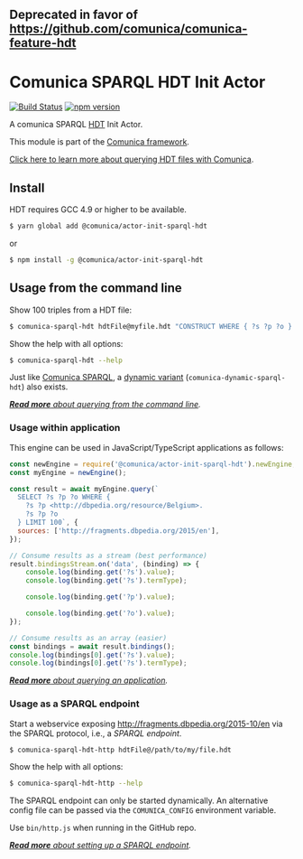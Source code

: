 ## Deprecated in favor of https://github.com/comunica/comunica-feature-hdt

# Comunica SPARQL HDT Init Actor

[![Build Status](https://travis-ci.org/comunica/comunica-actor-init-sparql-hdt.svg?branch=master)](https://travis-ci.org/comunica/comunica-actor-init-sparql-hdt)
[![npm version](https://badge.fury.io/js/%40comunica%2Factor-init-sparql-hdt.svg)](https://www.npmjs.com/package/@comunica/actor-init-sparql-hdt)

A comunica SPARQL [HDT](http://www.rdfhdt.org/) Init Actor.

This module is part of the [Comunica framework](https://comunica.dev/).

[Click here to learn more about querying HDT files with Comunica](https://comunica.dev/docs/query/advanced/hdt/).

## Install

HDT requires GCC 4.9 or higher to be available.

```bash
$ yarn global add @comunica/actor-init-sparql-hdt
```

or

```bash
$ npm install -g @comunica/actor-init-sparql-hdt
```

## Usage from the command line

Show 100 triples from a HDT file:

```bash
$ comunica-sparql-hdt hdtFile@myfile.hdt "CONSTRUCT WHERE { ?s ?p ?o } LIMIT 100"
```

Show the help with all options:

```bash
$ comunica-sparql-hdt --help
```

Just like [Comunica SPARQL](https://github.com/comunica/comunica/tree/master/packages/actor-init-sparql),
a [dynamic variant](https://github.com/comunica/comunica/tree/master/packages/actor-init-sparql#usage-from-the-command-line) (`comunica-dynamic-sparql-hdt`) also exists.

_[**Read more** about querying from the command line](https://comunica.dev/docs/query/getting_started/query_cli_file/)._

### Usage within application

This engine can be used in JavaScript/TypeScript applications as follows:

```javascript
const newEngine = require('@comunica/actor-init-sparql-hdt').newEngine;
const myEngine = newEngine();

const result = await myEngine.query(`
  SELECT ?s ?p ?o WHERE {
    ?s ?p <http://dbpedia.org/resource/Belgium>.
    ?s ?p ?o
  } LIMIT 100`, {
  sources: ['http://fragments.dbpedia.org/2015/en'],
});

// Consume results as a stream (best performance)
result.bindingsStream.on('data', (binding) => {
    console.log(binding.get('?s').value);
    console.log(binding.get('?s').termType);

    console.log(binding.get('?p').value);

    console.log(binding.get('?o').value);
});

// Consume results as an array (easier)
const bindings = await result.bindings();
console.log(bindings[0].get('?s').value);
console.log(bindings[0].get('?s').termType);
```

_[**Read more** about querying an application](https://comunica.dev/docs/query/getting_started/query_app/)._

### Usage as a SPARQL endpoint

Start a webservice exposing http://fragments.dbpedia.org/2015-10/en via the SPARQL protocol, i.e., a _SPARQL endpoint_.

```bash
$ comunica-sparql-hdt-http hdtFile@/path/to/my/file.hdt
```

Show the help with all options:

```bash
$ comunica-sparql-hdt-http --help
```

The SPARQL endpoint can only be started dynamically.
An alternative config file can be passed via the `COMUNICA_CONFIG` environment variable.

Use `bin/http.js` when running in the GitHub repo.

_[**Read more** about setting up a SPARQL endpoint](https://comunica.dev/docs/query/getting_started/setup_endpoint/)._
